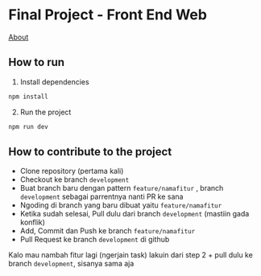 # Final Project - Front End Web

[About](./ABOUT.md)

## How to run

1. Install dependencies

```bash
npm install
```

2. Run the project

```bash
npm run dev
```

## How to contribute to the project

- Clone repository (pertama kali)
- Checkout ke branch `development`
- Buat branch baru dengan pattern `feature/namafitur` , branch `development` sebagai parrentnya nanti PR ke sana
- Ngoding di branch yang baru dibuat yaitu `feature/namafitur`
- Ketika sudah selesai, Pull dulu dari branch `development` (mastiin gada konflik)
- Add, Commit dan Push ke branch `feature/namafitur`
- Pull Request ke branch `development` di github

Kalo mau nambah fitur lagi (ngerjain task) lakuin dari step 2 + pull dulu ke branch `development`, sisanya sama aja
